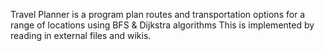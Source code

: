 Travel Planner is a program plan routes and transportation options for a range of locations using BFS  & Dijkstra algorithms
This is implemented by reading in external files and wikis.
